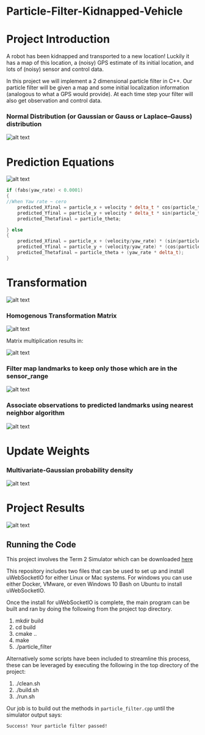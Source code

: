 # Particle-Filter-Kidnapped-Vehicle
[//]: # (Image References)

[image1]: ./images/normaldistribution.jpg "Normal Distribution"
[image2]: ./images/prediction-equations.png "Prediction Equations"
[image3]: ./images/coord_translation.png "coord translation"
[image4]: ./images/transformation_matrix.png "transformation matrix"
[image5]: ./images/homogeneous_matrix.png "homogeneous matrix"
[image6]: ./images/sensor_range.png "sensor range"
[image7]: ./images/nearestNeighbor.png "Nearest Neighbor"
[image8]: ./images/Multivariate-Gaussian.png "Multivariate Gaussian"
[image9]: ./images/ParticleFilter.png "Particle Filter"

# Project Introduction
A robot has been kidnapped and transported to a new location! Luckily it has a map of this location, a (noisy) GPS estimate of its initial location, and lots of (noisy) sensor and control data.

In this project we will implement a 2 dimensional particle filter in C++. Our particle filter will be given a map and some initial localization information (analogous to what a GPS would provide). At each time step your filter will also get observation and control data.

### Normal Distribution (or Gaussian or Gauss or Laplace–Gauss) distribution
![alt text][image1]

# Prediction Equations
![alt text][image2]

```Cpp
if (fabs(yaw_rate) < 0.0001) 
{
//When Yaw rate ~ cero
	predicted_Xfinal = particle_x + velocity * delta_t * cos(particle_theta);
	predicted_Yfinal = particle_y + velocity * delta_t * sin(particle_theta);
	predicted_Thetafinal = particle_theta;

} else 
{
	predicted_Xfinal = particle_x + (velocity/yaw_rate) * (sin(particle_theta + (yaw_rate * delta_t)) - sin(particle_theta));
	predicted_Yfinal = particle_y + (velocity/yaw_rate) * (cos(particle_theta) - cos(particle_theta + (yaw_rate * delta_t)));
	predicted_Thetafinal = particle_theta + (yaw_rate * delta_t);
}
```

# Transformation
![alt text][image3]

### Homogenous Transformation Matrix
![alt text][image4]

Matrix multiplication results in:

![alt text][image5]

### Filter map landmarks to keep only those which are in the sensor_range
![alt text][image6]

### Associate observations to predicted landmarks using nearest neighbor algorithm
![alt text][image7]

# Update Weights
### Multivariate-Gaussian probability density
![alt text][image8]

# Project Results
![alt text][image9]

## Running the Code
This project involves the Term 2 Simulator which can be downloaded [here](https://github.com/udacity/self-driving-car-sim/releases)

This repository includes two files that can be used to set up and install uWebSocketIO for either Linux or Mac systems. For windows you can use either Docker, VMware, or even Windows 10 Bash on Ubuntu to install uWebSocketIO.

Once the install for uWebSocketIO is complete, the main program can be built and ran by doing the following from the project top directory.

1. mkdir build
2. cd build
3. cmake ..
4. make
5. ./particle_filter

Alternatively some scripts have been included to streamline this process, these can be leveraged by executing the following in the top directory of the project:

1. ./clean.sh
2. ./build.sh
3. ./run.sh

Our job is to build out the methods in `particle_filter.cpp` until the simulator output says:

```
Success! Your particle filter passed!
```
